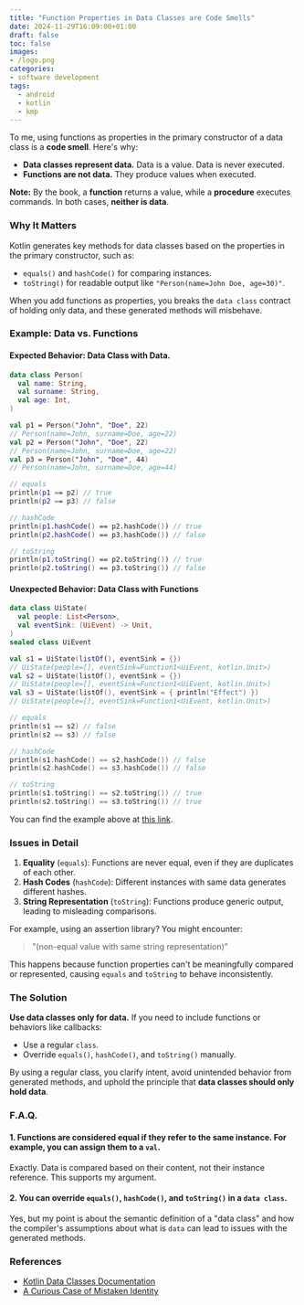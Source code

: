 ```yaml
---
title: "Function Properties in Data Classes are Code Smells"
date: 2024-11-29T16:09:00+01:00
draft: false
toc: false
images:
- /logo.png
categories:
- software development
tags:
  - android
  - kotlin
  - kmp
---
```


To me, using functions as properties in the primary constructor of a data class is a **code smell**. Here's why:

- **Data classes represent data.** Data is a value. Data is never executed.
- **Functions are not data.** They produce values when executed.

**Note:** By the book, a **function** returns a value, while a **procedure** executes commands. In both cases, **neither is data**.

### Why It Matters

Kotlin generates key methods for data classes based on the properties in the primary constructor, such as:

- `equals()` and `hashCode()` for comparing instances.
- `toString()` for readable output like `"Person(name=John Doe, age=30)"`.

When you add functions as properties, you breaks the `data class` contract of holding only data, and these generated methods will misbehave.

### Example: Data vs. Functions

#### Expected Behavior: Data Class with Data.

```kotlin
data class Person(
  val name: String,
  val surname: String,
  val age: Int,
)

val p1 = Person("John", "Doe", 22)
// Person(name=John, surname=Doe, age=22)
val p2 = Person("John", "Doe", 22)
// Person(name=John, surname=Doe, age=22)
val p3 = Person("John", "Doe", 44)
// Person(name=John, surname=Doe, age=44)

// equals
println(p1 == p2) // true
println(p2 == p3) // false

// hashCode
println(p1.hashCode() == p2.hashCode()) // true
println(p2.hashCode() == p3.hashCode()) // false

// toString
println(p1.toString() == p2.toString()) // true 
println(p2.toString() == p3.toString()) // false
```

#### Unexpected Behavior: Data Class with Functions

```kotlin
data class UiState(
  val people: List<Person>,
  val eventSink: (UiEvent) -> Unit,
)
sealed class UiEvent

val s1 = UiState(listOf(), eventSink = {})
// UiState(people=[], eventSink=Function1<UiEvent, kotlin.Unit>)
val s2 = UiState(listOf(), eventSink = {})
// UiState(people=[], eventSink=Function1<UiEvent, kotlin.Unit>)
val s3 = UiState(listOf(), eventSink = { println("Effect") })
// UiState(people=[], eventSink=Function1<UiEvent, kotlin.Unit>)

// equals
println(s1 == s2) // false
println(s2 == s3) // false

// hashCode
println(s1.hashCode() == s2.hashCode()) // false
println(s2.hashCode() == s3.hashCode()) // false

// toString
println(s1.toString() == s2.toString()) // true 
println(s2.toString() == s3.toString()) // true
```

You can find the example above at [this link](https://pl.kotl.in/49cN7r5Wu).

### Issues in Detail

1. **Equality** (`equals`): Functions are never equal, even if they are duplicates of each other. 
2. **Hash Codes** (`hashCode`): Different instances with same data generates different hashes.
3. **String Representation** (`toString`): Functions produce generic output, leading to misleading comparisons.

For example, using an assertion library? You might encounter:

> "(non-equal value with same string representation)"

This happens because function properties can't be meaningfully compared or represented, causing `equals` and `toString` to behave inconsistently.

### The Solution

**Use data classes only for data.** If you need to include functions or behaviors like callbacks:

- Use a regular `class`.
- Override `equals()`, `hashCode()`, and `toString()` manually.

By using a regular class, you clarify intent, avoid unintended behavior from generated methods, and uphold the principle that **data classes should only hold data**.

### F.A.Q.

#### 1. Functions are considered equal if they refer to the same instance. For example, you can assign them to a `val`.

Exactly. Data is compared based on their content, not their instance reference. This supports my argument.

#### 2. You can override `equals()`, `hashCode()`, and `toString()` in a `data class`.

Yes, but my point is about the semantic definition of a "data class" and how the compiler's assumptions about what is `data` can lead to issues with the generated methods.

### References

- [Kotlin Data Classes Documentation](https://kotlinlang.org/docs/data-classes.html)
- [A Curious Case of Mistaken Identity](https://blog.mmckenna.me/a-curious-case-of-mistaken-identity)
